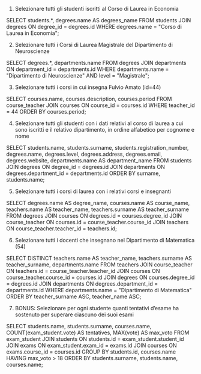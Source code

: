 1. Selezionare tutti gli studenti iscritti al Corso di Laurea in Economia

SELECT students.*, degrees.name AS degrees_name
FROM students
JOIN degrees
ON degree_id = degrees.id
WHERE degrees.name = "Corso di Laurea in Economia";

2. Selezionare tutti i Corsi di Laurea Magistrale del Dipartimento di Neuroscienze

SELECT degrees.*, departments.name
FROM degrees
JOIN departments
ON department_id = departments.id
WHERE departments.name = "Dipartimento di Neuroscienze"
AND level = "Magistrale";

3. Selezionare tutti i corsi in cui insegna Fulvio Amato (id=44)

SELECT courses.name, courses.description, courses.period
FROM course_teacher
JOIN courses
ON course_id = courses.id
WHERE teacher_id = 44
ORDER BY courses.period;

4. Selezionare tutti gli studenti con i dati relativi al corso di laurea a cui sono iscritti e il
relativo dipartimento, in ordine alfabetico per cognome e nome

SELECT students.name, students.surname, students.registration_number, degrees.name, degrees.level, degrees.address, degrees.email, degrees.website, departments.name AS department_name
FROM students
JOIN degrees
ON degree_id = degrees.id
JOIN departments
ON degrees.department_id = departments.id
ORDER BY surname, students.name;

5. Selezionare tutti i corsi di laurea con i relativi corsi e insegnanti

SELECT degrees.name AS degree_name, courses.name AS course_name, teachers.name AS teacher_name, teachers.surname AS teacher_surname
FROM degrees
JOIN courses
ON degrees.id = courses.degree_id
JOIN course_teacher
ON courses.id = course_teacher.course_id
JOIN teachers
ON course_teacher.teacher_id = teachers.id;

6. Selezionare tutti i docenti che insegnano nel Dipartimento di Matematica (54)

SELECT DISTINCT teachers.name AS teacher_name, teachers.surname AS teacher_surname, departments.name
FROM teachers
JOIN course_teacher
ON teachers.id = course_teacher.teacher_id
JOIN courses
ON course_teacher.course_id = courses.id
JOIN degrees
ON courses.degree_id = degrees.id
JOIN departments
ON degrees.department_id = departments.id
WHERE departments.name = "Dipartimento di Matematica"
ORDER BY teacher_surname ASC, teacher_name ASC;

7. BONUS: Selezionare per ogni studente quanti tentativi d’esame ha sostenuto per
superare ciascuno dei suoi esami

SELECT students.name, students.surname, courses.name, COUNT(exam_student.vote) AS tentatives, MAX(vote) AS max_voto
FROM exam_student
JOIN students
ON students.id = exam_student.student_id
JOIN exams
ON exam_student.exam_id = exams.id
JOIN courses
ON exams.course_id = courses.id
GROUP BY students.id, courses.name
HAVING max_voto > 18
ORDER BY students.surname, students.name, courses.name;